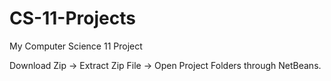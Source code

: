 # CS-11-Projects
My Computer Science 11 Project

Download Zip -> Extract Zip File -> Open Project Folders through NetBeans.
